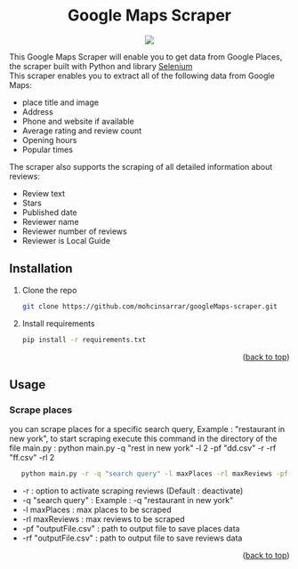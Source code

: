 <div id="top"></div>
<div align="center">
  <h1 align="center">Google Maps Scraper</h1>
  <img src="https://cdn.hackernoon.com/images/-4ya3q6y.png">
</div>

This Google Maps Scraper will enable you to get data from Google Places, the scraper built with Python and library <a href="https://www.selenium.dev">Selenium</a>
  <br>
This scraper enables you to extract all of the following data from Google Maps:
- place title and image
- Address
- Phone and website if available
- Average rating and review count
- Opening hours
- Popular times 

The scraper also supports the scraping of all detailed information about reviews:
- Review text
- Stars
- Published date
- Reviewer name
- Reviewer number of reviews
- Reviewer is Local Guide


<!-- GETTING STARTED -->
## Installation

1. Clone the repo
   ```sh
   git clone https://github.com/mohcinsarrar/googleMaps-scraper.git
   ```
2. Install requirements
   ```sh
   pip install -r requirements.txt
   ```

<p align="right">(<a href="#top">back to top</a>)</p>

<!-- USAGE EXAMPLES -->
## Usage

### Scrape places
you can scrape places for a specific search query, Example : "restaurant in new york", to start scraping execute this command in the directory of the file main.py :
python main.py -q "rest in new york" -l 2 -pf "dd.csv" -r -rf "ff.csv" -rl 2
  ```sh
     python main.py -r -q "search query" -l maxPlaces -rl maxReviews -pf "outputFile.csv" -rf "outputFile.csv"
  ```

- -r : option to activate scraping reviews (Default : deactivate)
- -q "search query" : Example : -q "restaurant in new york"
- -l maxPlaces : max places to be scraped
- -rl maxReviews : max reviews to be scraped
- -pf "outputFile.csv" : path to output file to save places data
- -rf "outputFile.csv" : path to output file to save reviews data

<p align="right">(<a href="#top">back to top</a>)</p>
